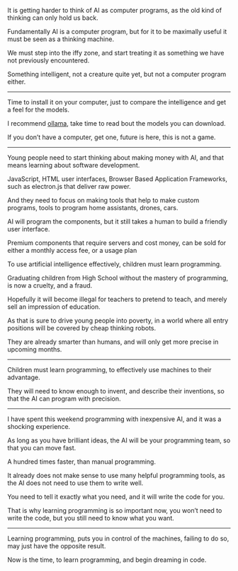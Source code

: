 It is getting harder to think of AI as computer programs,
as the old kind of thinking can only hold us back.

Fundamentally AI is a computer program,
but for it to be maximally useful it must be seen as a thinking machine.

We must step into the iffy zone,
and start treating it as something we have not previously encountered.

Something intelligent,
not a creature quite yet, but not a computer program either.

----

Time to install it on your computer,
just to compare the intelligence and get a feel for the models.

I recommend [ollama][1],
take time to read bout the models you can download.

If you don’t have a computer, get one,
future is here, this is not a game.

---

Young people need to start thinking about making money with AI,
and that means learning about software development.

JavaScript, HTML user interfaces, Browser Based Application Frameworks,
such as electron.js that deliver raw power.

And they need to focus on making tools that help to make custom programs,
tools to program home assistants, drones, cars.

AI will program the components,
but it still takes a human to build a friendly user interface.

Premium components that require servers and cost money,
can be sold for either a monthly access fee, or a usage plan

To use artificial intelligence effectively,
children must learn programming.

Graduating children from High School without the mastery of programming,
is now a cruelty, and a fraud.

Hopefully it will become illegal for teachers to pretend to teach,
and merely sell an impression of education.

As that is sure to drive young people into poverty,
in a world where all entry positions will be covered by cheap thinking robots.

They are already smarter than humans,
and will only get more precise in upcoming months.

---

Children must learn programming,
to effectively use machines to their advantage.

They will need to know enough to invent,
and describe their inventions, so that the AI can program with precision.

---

I have spent this weekend programming with inexpensive AI,
and it was a shocking experience.

As long as you have brilliant ideas,
the AI will be your programming team, so that you can move fast.

A hundred times faster,
than manual programming.

It already does not make sense to use many helpful programming tools,
as the AI does not need to use them to write well.

You need to tell it exactly what you need,
and it will write the code for you.

That is why learning programming is so important now,
you won’t need to write the code, but you still need to know what you want.

---

Learning programming, puts you in control of the machines,
failing to do so, may just have the opposite result.

Now is the time, to learn programming,
and begin dreaming in code.

[1]: https://ollama.com/
